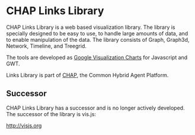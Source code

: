 CHAP Links Library
==================

CHAP Links Library is a web based visualization library. 
The library is specially designed to be easy to use, to handle large amounts
of data, and to enable manipulation of the data.
The library consists of Graph, Graph3d, Network, Timeline, and Treegrid.

The tools are developed as 
[Google Visualization Charts](http://code.google.com/apis/visualization/documentation/gallery.html) 
for Javascript and GWT. 

Links Library is part of [CHAP](http://chap.almende.com), 
the Common Hybrid Agent Platform.


## Successor

CHAP Links Library has a successor and is no longer actively developed. The successor of the library is vis.js: 

http://visjs.org

